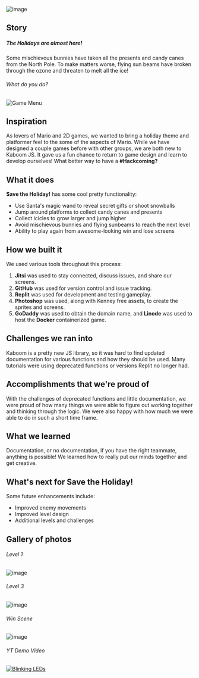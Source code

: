 ![image](https://user-images.githubusercontent.com/25125692/152456956-e6ac5f5c-fdc5-445a-9eaf-4e6c55e23e8a.png)

## Story
##### The Holidays are almost here!
Some mischievous bunnies have taken all the presents and candy canes from the North Pole. To make matters worse, flying sun beams have broken through the ozone and threaten to melt all the ice!

###### What do you do?
![Game Menu](https://user-images.githubusercontent.com/25125692/144735275-c227882b-ca07-4cab-9689-7fcf19db0b16.PNG)

## Inspiration
As lovers of Mario and 2D games, we wanted to bring a holiday theme and platformer feel to the some of the aspects of Mario. While we have designed a couple games before with other groups, we are both new to Kaboom JS. It gave us a fun chance to return to game design and learn to develop ourselves! What better way to have a **#Hackcoming?** 

## What it does
**Save the Holiday!** has some cool pretty functionality: 
* Use Santa's magic wand to reveal secret gifts or shoot snowballs
* Jump around platforms to collect candy canes and presents
* Collect icicles to grow larger and jump higher
* Avoid mischievous bunnies and flying sunbeams to reach the next level 
* Ability to play again from awesome-looking win and lose screens

## How we built it
We used various tools throughout this process: 
1. **Jitsi** was used to stay connected, discuss issues, and share our screens.
2. **GitHub** was used for version control and issue tracking.
3. **Replit** was used for development and testing gameplay.
4. **Photoshop** was used, along with Kenney free assets, to create the sprites and screens.
5. **GoDaddy** was used to obtain the domain name, and **Linode** was used to host the **Docker** containerized game.

## Challenges we ran into
Kaboom is a pretty new JS library, so it was hard to find updated documentation for various functions and how they should be used. Many tutorials were using deprecated functions or versions Replit no longer had. 

## Accomplishments that we're proud of
With the challenges of deprecated functions and little documentation, we were proud of how many things we were able to figure out working together and thinking through the logic. We were also happy with how much we were able to do in such a short time frame. 

## What we learned
Documentation, or no documentation, if you have the right teammate, anything is possible! We learned how to really put our minds together and get creative. 

## What's next for Save the Holiday!
Some future enhancements include: 
* Improved enemy movements
* Improved level design
* Additional levels and challenges

## Gallery of photos

###### Level 1
![image](https://user-images.githubusercontent.com/10230166/144745180-1649e422-a43e-41a2-a20c-7e856300878f.png)

###### Level 3
![image](https://user-images.githubusercontent.com/10230166/144745205-2ccf3625-fe22-4c20-b0e3-f944115b21b8.png)

###### Win Scene
![image](https://user-images.githubusercontent.com/10230166/144745252-c9388cf6-d4db-4751-9dc4-ff701924e469.png)

###### YT Demo Video

[![Blinking LEDs](http://img.youtube.com/vi/6sjrm4j6EW8/0.jpg)](https://youtu.be/6sjrm4j6EW8)
